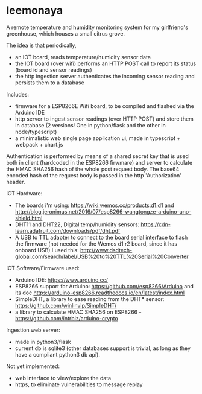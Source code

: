 # leemonaya

A remote temperature and humidity monitoring system for my girlfriend's greenhouse, which houses a small citrus grove.

The idea is that periodically, 
- an IOT board, reads temperature/humidity sensor data
- the IOT board (over wifi) performs an HTTP POST call to report its status (board id and sensor readings)
- the http ingestion server authenticates the incoming sensor reading and persists them to a database

Includes:
- firmware for a ESP8266E Wifi board, to be compiled and flashed via the Arduino IDE
- http server to ingest sensor readings (over HTTP POST) and store them in database (2 versions! One in python/flask and the other in node/typescript)
- a minimalistic web single page application ui, made in typescript + webpack + chart.js

Authentication is performed by means of a shared secret key that is used both in client (hardcoded in the ESP8266 firwmare)
and server to calculate the HMAC SHA256 hash of the whole post request body. 
The base64 encoded hash of the request body is passed in the http 'Authorization' header.

IOT Hardware:
- The boards i'm using: https://wiki.wemos.cc/products:d1:d1 and http://blog.jeronimus.net/2016/07/esp8266-wangtongze-arduino-uno-shield.html
- DHT11 and DHT22, Digital temp/humidity sensors: https://cdn-learn.adafruit.com/downloads/pdf/dht.pdf
- A USB to TTL adapter to connect to the board serial interface to flash the firmware (not needed for the Wemos d1 r2 board, since it has onboard USB)
  I used this: http://www.dsdtech-global.com/search/label/USB%20to%20TTL%20Serial%20Converter

IOT Software/Firmware used:
- Arduino IDE: https://www.arduino.cc/
- ESP8266 support for Arduino: https://github.com/esp8266/Arduino
  and its doc https://arduino-esp8266.readthedocs.io/en/latest/index.html
- SimpleDHT, a library to ease reading from the DHT* sensor: https://github.com/winlinvip/SimpleDHT/
- a library to calculate HMAC SHA256 on ESP8266 - https://github.com/intrbiz/arduino-crypto

Ingestion web server:
- made in python3/flask
- current db is sqlite3 (other databases support is trivial, as long as they have a compliant python3 db api).

Not yet implemented:
- web interface to view/explore the data
- https, to eliminate vulnerabilities to message replay
